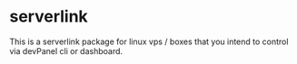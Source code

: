 # serverlink

This is a serverlink package for linux vps / boxes that you intend to control via devPanel cli or dashboard.
